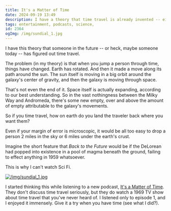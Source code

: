 ```yaml
---
title: It's a Matter of Time
date: 2024-09-19 13:49
description: I have a theory that time travel is already invented -- either now or in the future.  In here, I explain why you've not yet met a time traveler.
tags: entertainment, podcasts, science, 
id: 2364
ogImg: /img/sundial_1.jpg
---
```


I have this theory that someone in the future -- or heck, maybe someone today -- has figured out time travel.

The problem (in my theory) is that when you jump a person through time, things have changed.  Earth has rotated.  And then it made a move along its path around the sun.  The sun itself is moving in a big orbit around the galaxy's center of gravity, and then the galaxy is moving through space.  

That's not even the end of it.  Space itself is actually expanding, according to our best understanding.  So in the vast nothingness between the Milky Way and Andromeda, there's some new empty, over and above the amount of empty attributable to the galaxy's movements.

So if you time travel, how on earth do you land the traveler back where you want them?

Even if your margin of error is microscopic, it would be all too easy to drop a person 2 miles in the sky or 6 miles under the earth's crust.

Imagine the short feature that _Back to the Future_ would be if the DeLorean had popped into existence in a pool of magma beneath the ground, failing to effect anything in 1959 whatsoever.

This is why I can't watch Sci Fi.

<a class="lightview alignright" href="/img/sundial_1.jpg" data-lightview-caption="" data-lightview-group="group1" style="width:350px;"><img src="/img/sundial_1.jpg" alt="/img/sundial_1.jpg"><br><span class="caption"></span></a>

I started thinking this while listening to a new podcast, [It's a Matter of Time](https://itsamatteroftime.libsyn.com).  They don't discuss time travel seriously, but they do watch a 1969 TV show about time travel that you've never heard of.  I listened only to episode 1, and I enjoyed it immensely.  Give it a try when you have time (see what I did?).